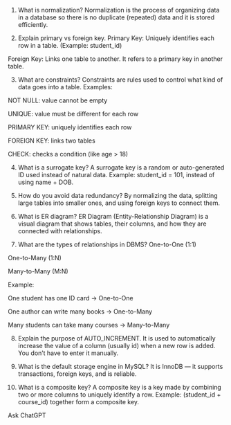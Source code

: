 1. What is normalization?
Normalization is the process of organizing data in a database so there is no duplicate (repeated) data and it is stored efficiently.

2. Explain primary vs foreign key.
Primary Key: Uniquely identifies each row in a table. (Example: student_id)

Foreign Key: Links one table to another. It refers to a primary key in another table.

3. What are constraints?
Constraints are rules used to control what kind of data goes into a table.
Examples:

NOT NULL: value cannot be empty

UNIQUE: value must be different for each row

PRIMARY KEY: uniquely identifies each row

FOREIGN KEY: links two tables

CHECK: checks a condition (like age > 18)

4. What is a surrogate key?
A surrogate key is a random or auto-generated ID used instead of natural data.
Example: student_id = 101, instead of using name + DOB.

5. How do you avoid data redundancy?
By normalizing the data, splitting large tables into smaller ones, and using foreign keys to connect them.

6. What is ER diagram?
ER Diagram (Entity-Relationship Diagram) is a visual diagram that shows tables, their columns, and how they are connected with relationships.

7. What are the types of relationships in DBMS?
One-to-One (1:1)

One-to-Many (1:N)

Many-to-Many (M:N)

Example:

One student has one ID card → One-to-One

One author can write many books → One-to-Many

Many students can take many courses → Many-to-Many

8. Explain the purpose of AUTO_INCREMENT.
It is used to automatically increase the value of a column (usually id) when a new row is added.
You don’t have to enter it manually.

9. What is the default storage engine in MySQL?
It is InnoDB — it supports transactions, foreign keys, and is reliable.

10. What is a composite key?
A composite key is a key made by combining two or more columns to uniquely identify a row.
Example: (student_id + course_id) together form a composite key.










Ask ChatGPT


